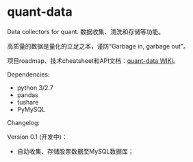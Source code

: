 # quant-data

Data collectors for quant. 数据收集、清洗和存储等功能。

高质量的数据是量化的立足之本，谨防“Garbage in, garbage out”。

项目roadmap、技术cheatsheet和API文档：[quant-data WIKI](https://github.com/X0Leon/quant-data/wiki)。

Dependencies:

* python 3/2.7
* pandas
* tushare
* PyMySQL

Changelog:

Version 0.1 (开发中)：

* 自动收集、存储股票数据至MySQL数据库；
